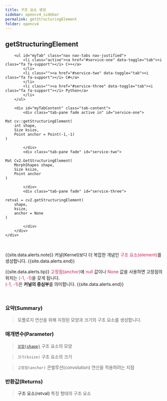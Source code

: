 ```yaml
---
title: 구조 요소 생성
sidebar: opencv4_sidebar
permalink: getStructuringElement
folder: opencv4
---
```


<div class="row">
    <div class="col-lg-12">
        <h2 class="page-header">getStructuringElement</h2>
    </div>
    <div class="col-lg-12">

        <ul id="myTab" class="nav nav-tabs nav-justified">
            <li class="active"><a href="#service-one" data-toggle="tab"><i class="fa fa-support"></i> C++</a>
            </li>
            <li class=""><a href="#service-two" data-toggle="tab"><i class="fa fa-support"></i> C#</a>
            </li>
            <li class=""><a href="#service-three" data-toggle="tab"><i class="fa fa-support"></i> Python</a>
            </li>
        </ul>

        <div id="myTabContent" class="tab-content">
            <div class="tab-pane fade active in" id="service-one">
<pre class="prettyprint"><code class="language-cpp">Mat cv::getStructuringElement(
    int shape,
    Size ksize,
    Point anchor = Point(-1,-1)
)</code></pre>
            </div>
            <div class="tab-pane fade" id="service-two">
<pre class="prettyprint"><code class="language-cs">Mat Cv2.GetStructuringElement(
    MorphShapes shape,
    Size ksize,
    Point anchor
)</code></pre>
            </div>
            <div class="tab-pane fade" id="service-three">
<pre class="prettyprint"><code class="language-py">retval = cv2.getStructuringElement(
    shape,
    ksize,
    anchor = None
)</code></pre>
            </div>
        </div>
    </div>
</div>

<br>

{{site.data.alerts.note}}
커널(Kernel)보다 더 복잡한 개념인 <font color="#c7254e">구조 요소(element)</font>를 생성합니다.
{{site.data.alerts.end}}

{{site.data.alerts.tip}}
<font color="#c7254e">고정점(anchor)</font>에 <font color="#c7254e">null</font> 값이나 <font color="#c7254e">None</font> 값을 사용하면 고정점의 위치는 <font color="#c7254e">(-1, -1)</font>을 갖게 됩니다.<br>
<font color="#c7254e">(-1, -1)</font>은 <b>커널의 중심부</b>를 의미합니다.
{{site.data.alerts.end}}

<br>

### 요약(Summary)

> 모폴로지 연산을 위해 지정된 모양과 크기의 구조 요소를 생성합니다.

### 매개변수(Parameter)

> [`모양(shape)`](MorphShapes) 구조 요소의 모양

> `크기(ksize)` 구조 요소의 크기

> `고정점(anchor)` 콘벌루션(convolution) 연산을 적용하려는 지점

### 반환값(Returns)

> <a data-toggle="tooltip" data-original-title="{{site.data.glossary.only_Python}}">구조 요소(retval)</a> 특정 형태의 구조 요소